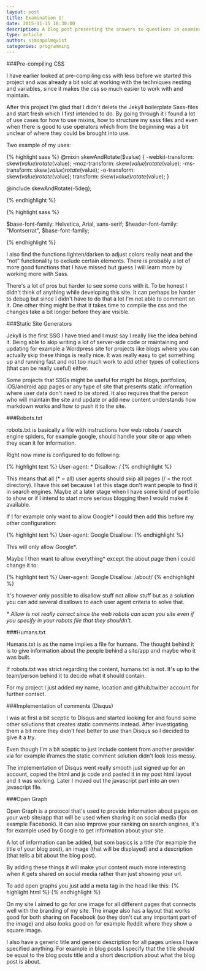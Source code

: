 ```yaml
---
layout: post
title: Examination 1!
date: 2015-11-15 18:30:00
description: A blog post presenting the answers to questions in examination 1.
type: article
author: simonpalmqvist
categories: programming
---
```


###Pre-compiling CSS

I have earlier looked at pre-compiling css with less before we started this project and 
was already a bit sold at working with the techniques nesting and variables, since it makes the css so much 
easier to work with and maintain.

After this project I'm glad that I didn't delete the Jekyll boilerplate Sass-files and start fresh which I first
intended to do. By going through it I found a lot of use cases for how to use mixins, how to structure my sass 
files and even when there is good to use operators which from the beginning was a bit unclear of where they could
be brought into use.

Two example of my uses:

{% highlight sass %}
@mixin skewAndRotate($value) {
    -webkit-transform: skew($value) rotate($value);
    -moz-transform: skew($value) rotate($value);
    -ms-transform: skew($value) rotate($value);
    -o-transform: skew($value) rotate($value);
    transform: skew($value) rotate($value);
}

@include skewAndRotate(-5deg);

{% endhighlight %}

{% highlight sass %}

$base-font-family: Helvetica, Arial, sans-serif;
$header-font-family: "Montserrat", $base-font-family;

{% endhighlight %}

I also find the functions lighten/darken to adjust colors really neat and the "not" functionality to exclude certain
elements. There is probably a lot of more good functions that I have missed but guess I will learn more by working
more with Sass.

There's a lot of pros but harder to see some cons with it. To be honest I didn't think of anything while developing
this site. It can perhaps be harder to debug but since I didn't have to do that a lot I'm not able to comment on it.
One other thing might be that it takes time to compile the css and the changes take a bit longer before they are 
visible.

###Static Site Generators

Jekyll is the first SSG I have tried and I must say I really like the idea behind it. Being able to skip 
writing a lot of server-side code or maintaining and updating for example a Wordpress site for projects like 
blogs where you can actually skip these things is really nice. It was really easy to get something up and running fast 
and not too much work to add other types of collections (that can be really useful) either.

Some projects that SSGs might be useful for might be blogs, portfolios, iOS/android app pages or any type of site that
presents static information where user data don't need to be stored. It also requires that the person who will maintain
the site and update or add new content understands how markdown works and how to push it to the site.


###Robots.txt

robots.txt is basically a file with instructions how web robots / search engine spiders, 
for example google, should handle your site or app when they scan it for information.

Right now mine is configured to do following:

{% highlight text %}
User-agent: *
Disallow: /
{% endhighlight %}

This means that all (* = all) user agents should skip all pages (/ = the root directory).
I have this set because I at this stage don't want people to find it in search engines.
Maybe at a later stage when I have some kind of portfolio to show or if I intend to start
more serious blogging then I would make it available.

If I for example only want to allow Google* I could then add this before my other configuration:

{% highlight text %}
User-agent: Google
Disallow: 
{% endhighlight %}

This will only allow Google*.

Maybe I then want to allow everything* except the about page then i could change it to: 

{% highlight text %}
User-agent: Google
Disallow: /about/
{% endhighlight %}

It's however only possible to disallow stuff not allow stuff but as a solution you can add 
several disallows to each user agent criteria to solve that.

*\* Allow is not really correct since the web robots can scan you site even if you specify in
your robots file that they shouldn't.*

###Humans.txt

Humans.txt is as the name implies a file for humans. The thought behind it is to give information
about the people behind a site/app and maybe who it was built.

If robots.txt was strict regarding the content, humans.txt is not. It's up to the
team/person behind it to decide what it should contain.

For my project I just added my name, location and github/twitter account for further contact.

###Implementation of comments (Disqus)

I was at first a bit sceptic to Disqus and started looking for and found some other solutions that creates 
static comments instead. After investigating them a bit more they didn't feel better to use than Disqus so I
decided to give it a try. 

Even though I'm a bit sceptic to just include content from another provider via for example iframes the 
static comment solution didn't look less messy.

The implementation of Disqus went really smooth just signed up for an account, copied the html and js code
and pasted it in my post html layout and it was working. Later I moved out the javascript part into an own 
javascript file.

###Open Graph

Open Graph is a protocol that's used to provide information about pages on your web site/app that
will be used when sharing it on social media (for example Facebook). It can also improve your ranking
on search engines, it's for example used by Google to get information about your site.

A lot of information can be added, but som basics is a title (for example the title of your blog post),
an image (that will be displayed) and a description (that tells a bit about the blog post).

By adding these things it will make your content much more interesting when it gets shared on social media 
rather than just showing your url.

To add open graphs you just add a meta tag in the head like this:
{% highlight html %}
<meta property="og:title" content="Simons blog">
{% endhighlight %}

On my site I aimed to go for one image for all different pages that connects well with the branding
of my site. The image also has a layout that works good for both sharing on Facebook (so they don't
cut any important part of the image) and also looks good on for example Reddit where they show a
square image.

I also have a generic title and generic description for all pages unless I have specified
anything. For example in blog posts I specify that the title should be equal to the blog posts title 
and a short description about what the blog post is about.